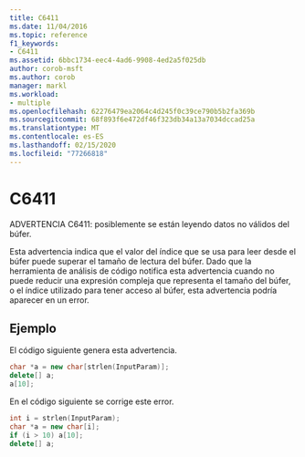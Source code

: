```yaml
---
title: C6411
ms.date: 11/04/2016
ms.topic: reference
f1_keywords:
- C6411
ms.assetid: 6bbc1734-eec4-4ad6-9908-4ed2a5f025db
author: corob-msft
ms.author: corob
manager: markl
ms.workload:
- multiple
ms.openlocfilehash: 62276479ea2064c4d245f0c39ce790b5b2fa369b
ms.sourcegitcommit: 68f893f6e472df46f323db34a13a7034dccad25a
ms.translationtype: MT
ms.contentlocale: es-ES
ms.lasthandoff: 02/15/2020
ms.locfileid: "77266818"
---
```

# <a name="c6411"></a>C6411
ADVERTENCIA C6411: posiblemente se están leyendo datos no válidos del búfer.

 Esta advertencia indica que el valor del índice que se usa para leer desde el búfer puede superar el tamaño de lectura del búfer. Dado que la herramienta de análisis de código notifica esta advertencia cuando no puede reducir una expresión compleja que representa el tamaño del búfer, o el índice utilizado para tener acceso al búfer, esta advertencia podría aparecer en un error.

## <a name="example"></a>Ejemplo
 El código siguiente genera esta advertencia.

```cpp
char *a = new char[strlen(InputParam)];
delete[] a;
a[10];
```

 En el código siguiente se corrige este error.

```cpp
int i = strlen(InputParam);
char *a = new char[i];
if (i > 10) a[10];
delete[] a;
```
